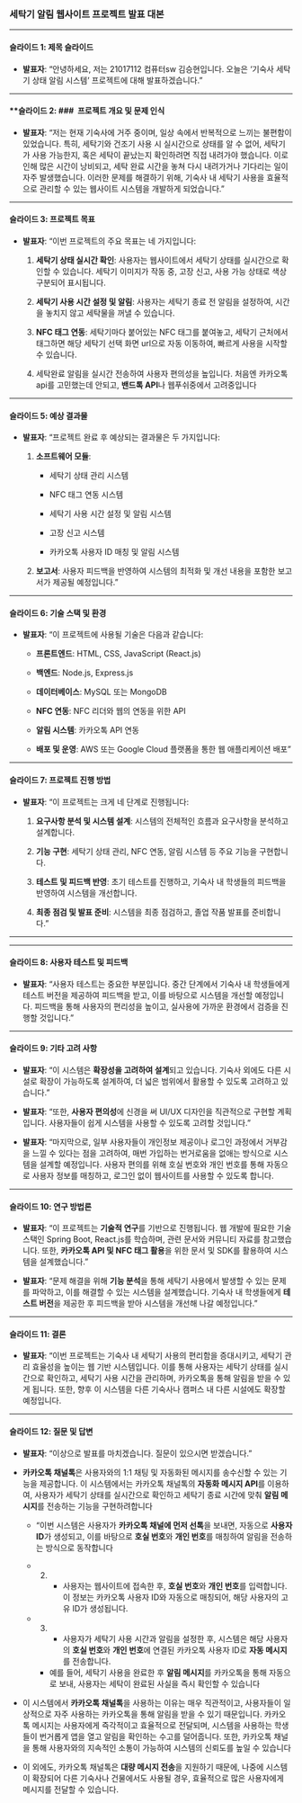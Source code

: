 
### **세탁기 알림 웹사이트 프로젝트 발표 대본**

---

#### **슬라이드 1: 제목 슬라이드**

- **발표자**: “안녕하세요, 저는 21017112 컴퓨터sw 김승현입니다. 오늘은 ‘기숙사 세탁기 상태 알림 시스템’ 프로젝트에 대해 발표하겠습니다.”

---

#### **슬라이드 2: ###  **프로젝트 개요 및 문제 인식**

- **발표자**: “저는 현재 기숙사에 거주 중이며, 일상 속에서 반복적으로 느끼는 불편함이 있었습니다. 특히, 세탁기와 건조기 사용 시 실시간으로 상태를 알 수 없어, 세탁기가 사용 가능한지, 혹은 세탁이 끝났는지 확인하려면 직접 내려가야 했습니다. 이로 인해 많은 시간이 낭비되고, 세탁 완료 시간을 놓쳐 다시 내려가거나 기다리는 일이 자주 발생했습니다. 이러한 문제를 해결하기 위해, 기숙사 내 세탁기 사용을 효율적으로 관리할 수 있는 웹사이트 시스템을 개발하게 되었습니다.”
    

---

#### **슬라이드 3: 프로젝트 목표**

- **발표자**: “이번 프로젝트의 주요 목표는 네 가지입니다:
    
    1. **세탁기 상태 실시간 확인**: 사용자는 웹사이트에서 세탁기 상태를 실시간으로 확인할 수 있습니다. 세탁기 이미지가 작동 중, 고장 신고, 사용 가능 상태로 색상 구분되어 표시됩니다.
        
    2. **세탁기 사용 시간 설정 및 알림**: 사용자는 세탁기 종료 전 알림을 설정하여, 시간을 놓치지 않고 세탁물을 꺼낼 수 있습니다.
        
    3. **NFC 태그 연동**: 세탁기마다 붙어있는 NFC 태그를 붙여놓고,  세탁기 근처에서 태그하면 해당 세탁기 선택 화면 url으로 자동 이동하여, 빠르게 사용을 시작할 수 있습니다.
        
    4.  세탁완료 알림을 실시간 전송하여 사용자 편의성을 높입니다. 처음엔 카카오톡 api를 고민했는데 안되고, **밴드톡 API**나 웹푸쉬중에서 고려중입니다
    

---

#### **슬라이드 5: 예상 결과물**

- **발표자**: “프로젝트 완료 후 예상되는 결과물은 두 가지입니다:
    
    1. **소프트웨어 모듈**:
        
        - 세탁기 상태 관리 시스템
            
        - NFC 태그 연동 시스템
            
        - 세탁기 사용 시간 설정 및 알림 시스템
            
        - 고장 신고 시스템
            
        - 카카오톡 사용자 ID 매칭 및 알림 시스템
            
        
    2. **보고서**: 사용자 피드백을 반영하여 시스템의 최적화 및 개선 내용을 포함한 보고서가 제공될 예정입니다.”
        
    

---

#### **슬라이드 6: 기술 스택 및 환경**

- **발표자**: “이 프로젝트에 사용될 기술은 다음과 같습니다:
    
    - **프론트엔드**: HTML, CSS, JavaScript (React.js)
        
    - **백엔드**: Node.js, Express.js
        
    - **데이터베이스**: MySQL 또는 MongoDB
        
    - **NFC 연동**: NFC 리더와 웹의 연동을 위한 API
        
    - **알림 시스템**: 카카오톡 API 연동
        
    - **배포 및 운영**: AWS 또는 Google Cloud 플랫폼을 통한 웹 애플리케이션 배포”
	    
	
---

#### **슬라이드 7: 프로젝트 진행 방법**

- **발표자**: “이 프로젝트는 크게 네 단계로 진행됩니다:
    
    1. **요구사항 분석 및 시스템 설계**: 시스템의 전체적인 흐름과 요구사항을 분석하고 설계합니다.
        
    2. **기능 구현**: 세탁기 상태 관리, NFC 연동, 알림 시스템 등 주요 기능을 구현합니다.
        
    3. **테스트 및 피드백 반영**: 초기 테스트를 진행하고, 기숙사 내 학생들의 피드백을 반영하여 시스템을 개선합니다.
        
    4. **최종 점검 및 발표 준비**: 시스템을 최종 점검하고, 졸업 작품 발표를 준비합니다.”
        
    

---


---

#### **슬라이드 8: 사용자 테스트 및 피드백**

- **발표자**: “사용자 테스트는 중요한 부분입니다. 중간 단계에서 기숙사 내 학생들에게 테스트 버전을 제공하여 피드백을 받고, 이를 바탕으로 시스템을 개선할 예정입니다. 피드백을 통해 사용자의 편리성을 높이고, 실사용에 가까운 환경에서 검증을 진행할 것입니다.”
    
---
#### **슬라이드 9: 기타 고려 사항**

- **발표자**: “이 시스템은 **확장성을 고려하여 설계**되고 있습니다. 기숙사 외에도 다른 시설로 확장이 가능하도록 설계하여, 더 넓은 범위에서 활용할 수 있도록 고려하고 있습니다.”
    
- **발표자**: “또한, **사용자 편의성**에 신경을 써 UI/UX 디자인을 직관적으로 구현할 계획입니다. 사용자들이 쉽게 시스템을 사용할 수 있도록 고려할 것입니다.”
    
- **발표자**: “마지막으로,  일부 사용자들이 개인정보 제공이나 로그인 과정에서 거부감을 느낄 수 있다는 점을 고려하여, 매번 가입하는 번거로움을 없애는 방식으로 시스템을 설계할 예정입니다. 사용자 편의를 위해 호실 번호와 개인 번호를 통해 자동으로 사용자 정보를 매칭하고, 로그인 없이 웹사이트를 사용할 수 있도록 합니다.

---

#### **슬라이드 10: 연구 방법론**

- **발표자**: “이 프로젝트는 **기술적 연구**를 기반으로 진행됩니다. 웹 개발에 필요한 기술 스택인 Spring Boot, React.js를 학습하며, 관련 문서와 커뮤니티 자료를 참고했습니다. 또한, **카카오톡 API 및 NFC 태그 활용**을 위한 문서 및 SDK를 활용하여 시스템을 설계했습니다.”
    
- **발표자**: “문제 해결을 위해 **기능 분석**을 통해 세탁기 사용에서 발생할 수 있는 문제를 파악하고, 이를 해결할 수 있는 시스템을 설계했습니다. 기숙사 내 학생들에게 **테스트 버전**을 제공한 후 피드백을 받아 시스템을 개선해 나갈 예정입니다.”

---

#### **슬라이드 11: 결론**

- **발표자**: “이번 프로젝트는 기숙사 내 세탁기 사용의 편리함을 증대시키고, 세탁기 관리 효율성을 높이는 웹 기반 시스템입니다. 이를 통해 사용자는 세탁기 상태를 실시간으로 확인하고, 세탁기 사용 시간을 관리하며, 카카오톡을 통해 알림을 받을 수 있게 됩니다. 또한, 향후 이 시스템을 다른 기숙사나 캠퍼스 내 다른 시설에도 확장할 예정입니다.
    

---

#### **슬라이드 12: 질문 및 답변**

- **발표자**: “이상으로 발표를 마치겠습니다. 질문이 있으시면 받겠습니다.”

- **카카오톡 채널톡**은 사용자와의 1:1 채팅 및 자동화된 메시지를 송수신할 수 있는 기능을 제공합니다. 이 시스템에서는 카카오톡 채널톡의 **자동화 메시지 API**를 이용하여, 사용자가 세탁기 상태를 실시간으로 확인하고 세탁기 종료 시간에 맞춰 **알림 메시지**를 전송하는 기능을 구현하려합니다
	- “이번 시스템은 사용자가 **카카오톡 채널에 먼저 선톡**을 보내면, 자동으로 **사용자 ID**가 생성되고, 이를 바탕으로 **호실 번호**와 **개인 번호**를 매칭하여 알림을 전송하는 방식으로 동작합니다
	- 2. - 사용자는 웹사이트에 접속한 후, **호실 번호**와 **개인 번호**를 입력합니다. 이 정보는 카카오톡 사용자 ID와 자동으로 매칭되어, 해당 사용자의 고유 ID가 생성됩니다.
	- 3. - 사용자가 세탁기 사용 시간과 알림을 설정한 후, 시스템은 해당 사용자의 **호실 번호**와 **개인 번호**에 연결된 카카오톡 사용자 ID로 **자동 메시지**를 전송합니다.
	        
	    - 예를 들어, 세탁기 사용을 완료한 후 **알림 메시지**를 카카오톡을 통해 자동으로 보내, 사용자는 세탁이 완료된 사실을 즉시 확인할 수 있습니다
- 이 시스템에서 **카카오톡 채널톡**을 사용하는 이유는 매우 직관적이고, 사용자들이 일상적으로 자주 사용하는 카카오톡을 통해 알림을 받을 수 있기 때문입니다. 카카오톡 메시지는 사용자에게 즉각적이고 효율적으로 전달되며, 시스템을 사용하는 학생들이 번거롭게 앱을 열고 알림을 확인하는 수고를 덜어줍니다. 또한, 카카오톡 채널을 통해 사용자와의 지속적인 소통이 가능하여 시스템의 신뢰도를 높일 수 있습니다
- 이 외에도, 카카오톡 채널톡은 **대량 메시지 전송**을 지원하기 때문에, 나중에 시스템이 확장되어 다른 기숙사나 건물에서도 사용될 경우, 효율적으로 많은 사용자에게 메시지를 전달할 수 있습니다.